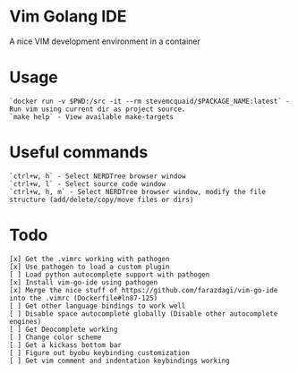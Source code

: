 # Vim Golang IDE

A nice VIM development environment in a container

# Usage
    `docker run -v $PWD:/src -it --rm stevemcquaid/$PACKAGE_NAME:latest` - Run vim using current dir as project source.
    `make help` - View available make-targets

# Useful commands
    `ctrl+w, h` - Select NERDTree browser window
    `ctrl+w, l` - Select source code window
    `ctrl+w, h, m` - Select NERDTree browser window, modify the file structure (add/delete/copy/move files or dirs)

# Todo
    [x] Get the .vimrc working with pathogen
    [x] Use pathogen to load a custom plugin
    [ ] Load python autocomplete support with pathogen
    [x] Install vim-go-ide using pathogen
    [x] Merge the nice stuff of https://github.com/farazdagi/vim-go-ide into the .vimrc (Dockerfile#ln87-125)
    [ ] Get other language bindings to work well
    [ ] Disable space autocomplete globally (Disable other autocomplete engines)
    [ ] Get Deocomplete working
    [ ] Change color scheme
    [ ] Get a kickass bottom bar
    [ ] Figure out byobu keybinding customization
    [ ] Get vim comment and indentation keybindings working

